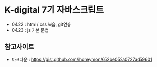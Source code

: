 # K-digital 7기 자바스크립트
+ 04.22 : html / css 복습, git연습
+ 04.23 : js 기본 문법

## 참고사이트
+ 마크다운 : https://gist.github.com/ihoneymon/652be052a0727ad59601
